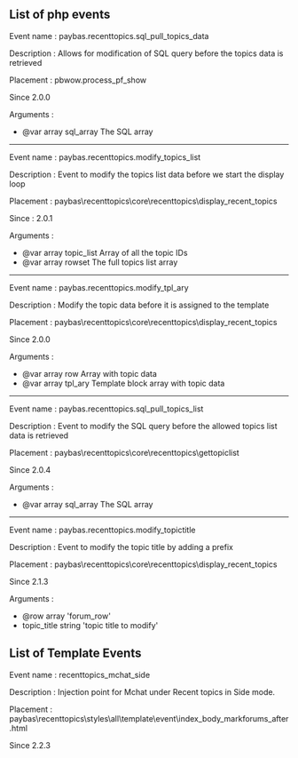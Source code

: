 ## List of php events

 Event name :  paybas.recenttopics.sql_pull_topics_data

 Description : Allows for modification of SQL query before the topics data is retrieved

 Placement : pbwow.process_pf_show

 Since 2.0.0

 Arguments :

  - @var    array    sql_array        The SQL array

-----------

 Event name :  paybas.recenttopics.modify_topics_list

 Description : Event to modify the topics list data before we start the display loop

 Placement : paybas\recenttopics\core\recenttopics\display_recent_topics

 Since : 2.0.1

 Arguments :

 - @var   array    topic_list        Array of all the topic IDs
 - @var   array    rowset            The full topics list array



-----------

 Event name :  paybas.recenttopics.modify_tpl_ary

 Description : Modify the topic data before it is assigned to the template

 Placement : paybas\recenttopics\core\recenttopics\display_recent_topics

 Since 2.0.0

 Arguments :

 - @var   array    row            Array with topic data
 - @var   array    tpl_ary        Template block array with topic data


-----------

 Event name :  paybas.recenttopics.sql_pull_topics_list

 Description : Event to modify the SQL query before the allowed topics list data is retrieved

 Placement : paybas\recenttopics\core\recenttopics\gettopiclist

 Since 2.0.4

 Arguments :

 - @var   array    sql_array        The SQL array

-----------

 Event name :  paybas.recenttopics.modify_topictitle

 Description : Event to modify the topic title by adding a prefix

 Placement : paybas\recenttopics\core\recenttopics\display_recent_topics

 Since 2.1.3
 
 Arguments :

 - @row         array  'forum_row'
 - topic_title  string 'topic title to modify'

## List of Template Events

Event name : recenttopics_mchat_side

Description : Injection point for Mchat under Recent topics in Side mode.

Placement : paybas\recenttopics\styles\all\template\event\index_body_markforums_after.html

Since 2.2.3




